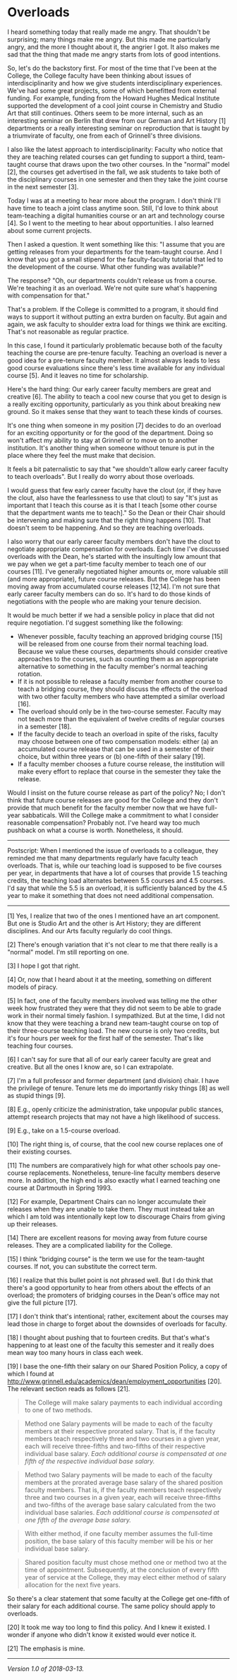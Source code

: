 Overloads
=========

I heard something today that really made me angry.  That shouldn't be
surprising; many things make me angry.  But this made me particularly
angry, and the more I thought about it, the angrier I got.  It also
makes me sad that the thing that made me angry starts from lots of good
intentions.

So, let's do the backstory first.  For most of the time that I've been
at the College, the College faculty have been thinking about issues
of interdisciplinarity and how we give students interdisciplinary
experiences.  We've had some great projects, some of which benefitted
from external funding.  For example, funding from the Howard Hughes
Medical Institute supported the development of a cool joint course in
Chemistry and Studio Art that still continues.  Others seem to be more
internal, such as an interesting seminar on Berlin that drew from our
German and Art History [1] departments or a really interesting seminar
on reproduction that is taught by a triumvirate of faculty, one from
each of Grinnell's three divisions.

I also like the latest approach to interdisciplinarity: Faculty who notice
that they are teaching related courses can get funding to support a third,
team-taught course that draws upon the two other courses.  In the "normal"
model [2], the courses get advertised in the fall, we ask students to
take both of the disciplinary courses in one semester and then they take
the joint course in the next semester [3].

Today I was at a meeting to hear more about the program.  I don't think
I'll have time to teach a joint class anytime soon.  Still, I'd love to
think about team-teaching a digital humanities course or an art and
technology course [4].  So I went to the meeting to hear about opportunities.
I also learned about some current projects.

Then I asked a question.  It went something like this: "I assume that
you are getting releases from your departments for the team-taught course.
And I know that you got a small stipend for the faculty-faculty tutorial
that led to the development of the course.  What other funding was
available?"

The response?  "Oh, our departments couldn't release us from a course.
We're teaching it as an overload.  We're not quite sure what's happening
with compensation for that."

That's a problem.  If the College is committed to a program, it should
find ways to support it without putting an extra burden on faculty.  But
again and again, we ask faculty to shoulder extra load for things we think
are exciting.  That's not reasonable as regular practice.

In this case, I found it particularly problematic because both of the
faculty teaching the course are pre-tenure faculty.  Teaching an overload
is never a good idea for a pre-tenure faculty member.  It almost always
leads to less good course evaluations since there's less time available
for any individual course [5].  And it leaves no time for scholarship.

Here's the hard thing: Our early career faculty members are great and
creative [6].  The ability to teach a cool new course that you get
to design is a really exciting opportunity, particularly as you think
about breaking new ground.  So it makes sense that they want to teach
these kinds of courses.

It's one thing when someone in my position [7] decides to do an overload
for an exciting opportunity or for the good of the department.  Doing
so won't affect my ability to stay at Grinnell or to move on to another
institution.  It's another thing when someone without tenure is put in
the place where they feel the must make that decision.

It feels a bit paternalistic to say that "we shouldn't allow early
career faculty to teach overloads".  But I really do worry about those
overloads.

I would guess that few early career faculty have the clout (or, if they
have the clout, also have the fearlessness to use that clout) to say
"It's just as important that I teach this course as it is that I teach
[some other course that the department wants me to teach]."  So the
Dean or their Chair should be intervening and making sure that the right
thing happens [10].  That doesn't seem to be happening.  And so they are
teaching overloads.

I also worry that our early career faculty members don't have the clout
to negotiate appropriate compensation for overloads.  Each time I've
discussed overloads with the Dean, he's started with the insultingly
low amount that we pay when we get a part-time faculty member to teach
one of our courses [11].  I've generally negotiated higher amounts or,
more valuable still (and more appropriate), future course releases.
But the College has been moving away from accumulated course releases
[12,14].  I'm not sure that early career faculty members can do so.
It's hard to do those kinds of negotiations with the people who are
making your tenure decision.

It would be much better if we had a sensible policy in place that did
not require negotiation.  I'd suggest something like the following:

* Whenever possible, faculty teaching an approved bridging course [15]
  will be released from one course from their normal teaching load.  
  Because we value these courses, departments should consider creative
  approaches to the courses, such as counting them as an appropriate
  alternative to something in the faculty member's normal teaching
  rotation.
* If it is not possible to release a faculty member from another course
  to teach a bridging course, they should discuss the effects of the
  overload with two other faculty members who have attempted a similar
  overload [16].
* The overload should only be in the two-course semester.  Faculty may not 
  teach more than the equivalent of twelve credits of regular courses 
  in a semester [18].
* If the faculty decide to teach an overload in spite of the risks,
  faculty may choose between one of two compensation models: either (a)
  an accumulated course release that can be used in a semester of their
  choice, but within three years or (b) one-fifth of their salary [19].
* If a faculty member chooses a future course release, the institution
  will make every effort to replace that course in the semester they take
  the release.

Would I insist on the future course release as part of the policy?  No;
I don't think that future course releases are good for the College and
they don't provide that much benefit for the faculty member now that we
have full-year sabbaticals.  Will the College make a commitment to what
I consider reasonable compensation?  Probably not.  I've heard way too
much pushback on what a course is worth.  Nonetheless, it should.

---

Postscript: When I mentioned the issue of overloads to a colleague,
they reminded me that many departments regularly have faculty teach
overloads.  That is, while our teaching load is supposed to be five
courses per year, in departments that have a lot of courses that provide
1.5 teaching credits, the teaching load alternates between 5.5 courses
and 4.5 courses.  I'd say that while the 5.5 is an overload, it is
sufficiently balanced by the 4.5 year to make it something that does
not need additional compensation.

---

[1] Yes, I realize that two of the ones I mentioned have an art component.
But one is Studio Art and the other is Art History; they are different
disciplines.  And our Arts faculty regularly do cool things.

[2] There's enough variation that it's not clear to me that there really
is a "normal" model.  I'm still reporting on one.

[3] I hope I got that right.

[4] Or, now that I heard about it at the meeting, something on different
models of piracy.

[5] In fact, one of the faculty members involved was telling me the other
week how frustrated they were that they did not seem to be able to grade
work in their normal timely fashion.  I sympathized.  But at the time,
I did not know that they were teaching a brand new team-taught course
on top of their three-course teaching load.  The new course is only two
credits, but it's four hours per week for the first half of the semester.
That's like teaching four courses.

[6] I can't say for sure that all of our early career faculty are great
and creative.  But all the ones I know are, so I can extrapolate.

[7] I'm a full professor and former department (and division) chair.
I have the privilege of tenure.  Tenure lets me do importantly risky
things [8] as well as stupid things [9].

[8] E.g., openly criticize the administration, take unpopular public
stances, attempt research projects that may not have a high likelihood
of success.

[9] E.g., take on a 1.5-course overload.

[10] The right thing is, of course, that the cool new course replaces
one of their existing courses.

[11] The numbers are comparatively high for what other schools pay
one-course replacements.  Nonetheless, tenure-line faculty members
deserve more.  In addition, the high end is also exactly what I earned
teaching one course at Dartmouth in Spring 1993.

[12] For example, Department Chairs can no longer accumulate their releases
when they are unable to take them.  They must instead take an which I
am told was intentionally kept low to discourage Chairs from giving up
their releases.

[14] There are excellent reasons for moving away from future course
releases.  They are a complicated liability for the College.

[15] I think "bridging course" is the term we use for the team-taught
courses.  If not, you can substitute the correct term.

[16] I realize that this bullet point is not phrased well.  But I do
think that there's a good opportunity to hear from others about the
effects of an overload; the promoters of bridging courses in the Dean's
office may not give the full picture [17].

[17] I don't think that's intentional; rather, excitement about 
the courses may lead those in charge to forget about the downsides
of overloads for faculty.

[18] I thought about pushing that to fourteen credits.  But that's what's
happening to at least one of the faculty this semester and it really does
mean way too many hours in class each week.

[19] I base the one-fifth their salary on our
Shared Position Policy, a copy of which I found at
<http://www.grinnell.edu/academics/dean/employment_opportunities> [20].
The relevant section reads as follows [21].

> The College will make salary payments to each individual according to one of two methods.

> Method one Salary payments will be made to each of the faculty members at their respective prorated salary. That is, if the faculty members teach respectively three and two courses in a given year, each will receive three-fifths and two-fifths of their respective individual base salary. *Each additional course is compensated at one fifth of the respective individual base salary.*

> Method two Salary payments will be made to each of the faculty members at the prorated average base salary of the shared position faculty members. That is, if the faculty members teach respectively three and two courses in a given year, each will receive three-fifths and two-fifths of the average base salary calculated from the two individual base salaries. *Each additional course is compensated at one fifth of the average base salary.*

> With either method, if one faculty member assumes the full-time position, the base salary of this faculty member will be his or her individual base salary.

> Shared position faculty must chose method one or method two at the time of appointment. Subsequently, at the conclusion of every fifth year of service at the College, they may elect either method of salary allocation for the next five years.

So there's a clear statement that some faculty at the College get 
one-fifth of their salary for each additional course.  The same policy
should apply to overloads.

[20] It took me way too long to find this policy.  And I knew it existed.
I wonder if anyone who didn't know it existed would ever notice it.

[21] The emphasis is mine.

---

*Version 1.0 of 2018-03-13.*

